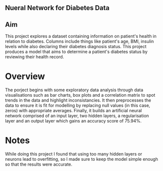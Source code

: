 ## Nueral Network for Diabetes Data

## Aim
This project explores a dataset containing information on patient's health in relation to diabetes. Columns include things like patient's age, BMI, insulin levels while also declaring their diabetes diagnosis status. This project produces a model that aims to determine a patient's diabetes status by reviewing their health record.

# Overview
The porject begins with some exploratory data analysis through data visualisations such as bar charts, box plots and a correlation matrix to spot trends in the data and highlight inconsistancies. It then preprocesses the data to ensure it is fit for modelling by replacing null values (in this case, zeros) with appropriate averages. Finally, it builds an artificial neural network comprised of an input layer, two hidden layers, a regularisation layer and an output layer which gains an accuracy score of 75.94%.

# Notes
While doing this project I found that using too many hidden layers or neurons lead to overfitting, so I made sure to keep the model simple enough so that the results were accurate.
